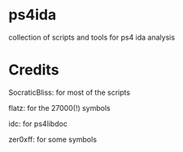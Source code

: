 # ps4ida
collection of scripts and tools for ps4 ida analysis

# Credits
SocraticBliss: for most of the scripts

flatz: for the 27000(!) symbols

idc: for ps4libdoc

zer0xff: for some symbols
